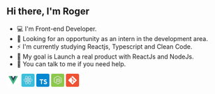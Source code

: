 ## Hi there, I'm Roger

- :computer: I'm Front-end Developer.
- :eyes: Looking for an opportunity as an intern in the development area.
- :zap: I'm currently studying Reactjs, Typescript and Clean Code.
- :rocket: My goal is Launch a real product with ReactJs and NodeJs.
- 💬 You can talk to me if you need help.

<p align="left">
  <img src="assets/vuejs.svg" width="30" height="30"/>
  <img src="assets/reactjs.svg" width="30" height="30"/>
  <img src="assets/typescript.svg" width="30" height="30"/>
  <img src="assets/node.svg" width="30" height="30"/>
  <img src="assets/git.svg" width="30" height="30"/>
</p>
